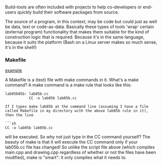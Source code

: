 

Build-tools are often included with projects to help co-developers or end-users
quickly build their software packages from source.

The source of a program, in this context, may be code but could just as well be
data, text or code-as-data. Basically these types of tools 'wrap' certain
(external program) functionality that makes them suitable for the kind of
construction logic that is required. Because it's in the same language, because
it suits the platform (Bash on a Linux server makes so much sense, it's in the
shell!)

### Makefile
[example](http://www.eecis.udel.edu/~gibson/classes/181/make.html#make1)

A Makefile is a (text) file with make commands in it. What's a make command? A make command is a make rule that looks like this:

```
lab05b05b: lab05b.cc
           CC -o lab05b lab05b.cc

If I types make lab05b at the command line (assuming I have a file called Makefile in my directory with the above lab05b rule in it), then the line

```sh
CC -o lab05b lab05b.cc
```

will be executed. So why not just type in the CC command yourself? The beauty
of make is that it will execute the CC command only if your lab05b.cc file has
changed! So unlike the script file above (which compiles main.cpp and
drawing.cpp regardless of whether or not the files have been modified), make is
"smart": it only compiles what it needs to.

